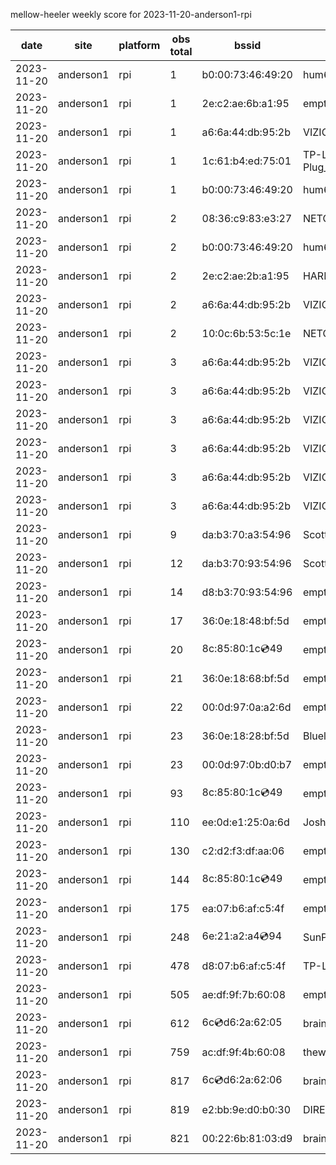 mellow-heeler weekly score for 2023-11-20-anderson1-rpi

|date|site|platform|obs total|bssid|ssid|
|--|--|--|--|--|--|
|2023-11-20|anderson1|rpi|1|b0:00:73:46:49:20|hum67395|
|2023-11-20|anderson1|rpi|1|2e:c2:ae:6b:a1:95|empty_ssid|
|2023-11-20|anderson1|rpi|1|a6:6a:44:db:95:2b|VIZIOCastAudio3693|
|2023-11-20|anderson1|rpi|1|1c:61:b4:ed:75:01|TP-LINK_Smart Plug_7501|
|2023-11-20|anderson1|rpi|1|b0:00:73:46:49:20|hum67395|
|2023-11-20|anderson1|rpi|2|08:36:c9:83:e3:27|NETGEAR34|
|2023-11-20|anderson1|rpi|2|b0:00:73:46:49:20|hum67395|
|2023-11-20|anderson1|rpi|2|2e:c2:ae:2b:a1:95|HARMON|
|2023-11-20|anderson1|rpi|2|a6:6a:44:db:95:2b|VIZIOCastAudio3764|
|2023-11-20|anderson1|rpi|2|10:0c:6b:53:5c:1e|NETGEAR55|
|2023-11-20|anderson1|rpi|3|a6:6a:44:db:95:2b|VIZIOCastAudio1625|
|2023-11-20|anderson1|rpi|3|a6:6a:44:db:95:2b|VIZIOCastAudio8571|
|2023-11-20|anderson1|rpi|3|a6:6a:44:db:95:2b|VIZIOCastAudio5242|
|2023-11-20|anderson1|rpi|3|a6:6a:44:db:95:2b|VIZIOCastAudio9003|
|2023-11-20|anderson1|rpi|3|a6:6a:44:db:95:2b|VIZIOCastAudio3176|
|2023-11-20|anderson1|rpi|3|a6:6a:44:db:95:2b|VIZIOCastAudio6016|
|2023-11-20|anderson1|rpi|9|da:b3:70:a3:54:96|Scott IoT Wifi|
|2023-11-20|anderson1|rpi|12|da:b3:70:93:54:96|Scott WiFi|
|2023-11-20|anderson1|rpi|14|d8:b3:70:93:54:96|empty_ssid|
|2023-11-20|anderson1|rpi|17|36:0e:18:48:bf:5d|empty_ssid|
|2023-11-20|anderson1|rpi|20|8c:85:80:1c:cd:49|empty_ssid|
|2023-11-20|anderson1|rpi|21|36:0e:18:68:bf:5d|empty_ssid|
|2023-11-20|anderson1|rpi|22|00:0d:97:0a:a2:6d|empty_ssid|
|2023-11-20|anderson1|rpi|23|36:0e:18:28:bf:5d|Bluelotus|
|2023-11-20|anderson1|rpi|23|00:0d:97:0b:d0:b7|empty_ssid|
|2023-11-20|anderson1|rpi|93|8c:85:80:1c:cd:49|empty_ssid|
|2023-11-20|anderson1|rpi|110|ee:0d:e1:25:0a:6d|JoshLily|
|2023-11-20|anderson1|rpi|130|c2:d2:f3:df:aa:06|empty_ssid|
|2023-11-20|anderson1|rpi|144|8c:85:80:1c:cd:49|empty_ssid|
|2023-11-20|anderson1|rpi|175|ea:07:b6:af:c5:4f|empty_ssid|
|2023-11-20|anderson1|rpi|248|6e:21:a2:a4:cd:94|SunPower21450|
|2023-11-20|anderson1|rpi|478|d8:07:b6:af:c5:4f|TP-Link_C54F|
|2023-11-20|anderson1|rpi|505|ae:df:9f:7b:60:08|empty_ssid|
|2023-11-20|anderson1|rpi|612|6c:cd:d6:2a:62:05|braingang2_5GEXT|
|2023-11-20|anderson1|rpi|759|ac:df:9f:4b:60:08|theweef|
|2023-11-20|anderson1|rpi|817|6c:cd:d6:2a:62:06|braingang2_2GEXT|
|2023-11-20|anderson1|rpi|819|e2:bb:9e:d0:b0:30|DIRECT-9ED03030|
|2023-11-20|anderson1|rpi|821|00:22:6b:81:03:d9|braingang2|
